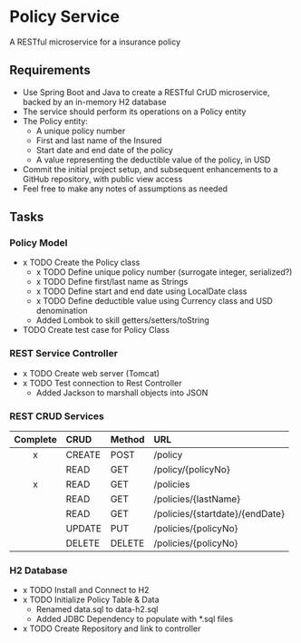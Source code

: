 # Policy Service

A RESTful microservice for a insurance policy

## Requirements

- Use Spring Boot and Java to create a RESTful CrUD microservice, backed by an in-memory H2 database
- The service should perform its operations on a Policy entity
- The Policy entity:
    - A unique policy number
    - First and last name of the Insured
    - Start date and end date of the policy
    - A value representing the deductible value of the policy, in USD
- Commit the initial project setup, and subsequent enhancements to a GitHub repository, with public view access
- Feel free to make any notes of assumptions as needed

## Tasks

### Policy Model

- x TODO Create the Policy class
  - x TODO Define unique policy number (surrogate integer, serialized?)
  - x TODO Define first/last name as Strings
  - x TODO Define start and end date using LocalDate class
  - x TODO Define deductible value using Currency class and USD denomination
  - Added Lombok to skill getters/setters/toString
- TODO Create test case for Policy Class

### REST Service Controller

- x TODO Create web server (Tomcat)
- x TODO Test connection to Rest Controller
    - Added Jackson to marshall objects into JSON
   
### REST CRUD Services

| Complete | CRUD | Method | URL |
|:--------:|:-----|:-------|:----|
| x | CREATE | POST | /policy |
|  | READ | GET | /policy/{policyNo} |
| x | READ | GET | /policies |
|  | READ | GET | /policies/{lastName} |
|  | READ | GET | /policies/{startdate}/{endDate} |
|  | UPDATE | PUT | /policies/{policyNo} |
|  | DELETE | DELETE | /policies/{policyNo} |

### H2 Database

- x TODO Install and Connect to H2
- x TODO Initialize Policy Table & Data
    - Renamed data.sql to data-h2.sql
    - Added JDBC Dependency to populate with *.sql files
- x TODO Create Repository and link to controller